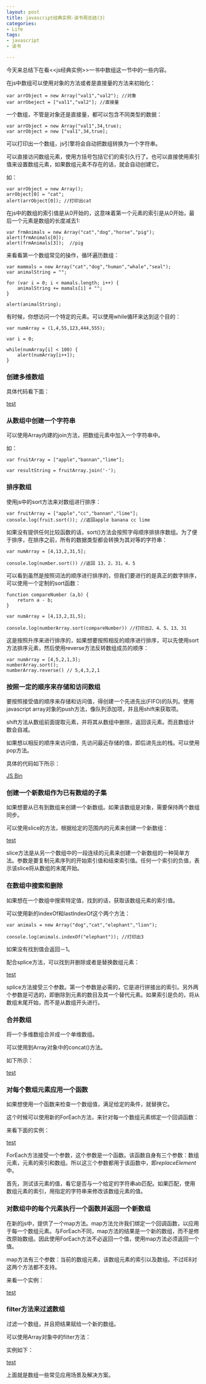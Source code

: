 ```yaml
---
layout: post
title: javascript经典实例-读书周总结(3)
categories:
- Life
tags:
- javascript
- 读书

---
```


今天来总结下在看<<js经典实例>>一书中数组这一节中的一些内容。

在js中数组可以使用对象的方法或者是直接量的方法来初始化：

	var arrObject = new Array("val1","val2"); //对象
	var arrObeject = ["val1","val2"]; //直接量
	
一个数组，不管是对象还是直接量，都可以包含不同类型的数据：

	var arrObject = new Array("val1",34,true);
	var arrObject = new ["val1",34,true];
	
可以打印出一个数组，js引擎将会自动把数组转换为一个字符串。

可以直接访问数组元素，使用方括号包括它们的索引久行了。也可以直接使用索引值来设置数组元素，如果数组元素不存在的话，就会自动创建它。

如：

	var arrObject = new Array();
	arrObject[0] = "cat";
	alert(arrObject[0]); //打印出cat
	
在js中的数组的索引值是从0开始的，这意味着第一个元素的索引是从0开始，最后一个元素是数组的长度减去1:

	var frmAnimals = new Array("cat","dog","horse","pig");
	alert(frmAnimals[0]);
	alert(frmAnimals[3]);  //pig
	
来看看第一个数组常见的操作，循环遍历数组：

	var mammals = new Array("cat","dog","human","whale","seal");
	var animalString = "";
	
	for (var i = 0; i < mamals.length; i++) {
		animalString += mamals[i] + "";
	}
	
	alert(animalString);
	
有时候，你想访问一个特定的元素。可以使用while循环来达到这个目的：

	var numArray = (1,4,55,123,444,555);
	
	var i = 0;
	
	while(numArray[i] < 100) {
		alert(numArray[i++]);
	}
	
### 创建多维数组

具体代码看下面：

<a class="jsbin-embed" href="http://jsbin.com/cavupu/1/embed?js,console">test</a><script src="http://static.jsbin.com/js/embed.js"></script>

### 从数组中创建一个字符串

可以使用Array内建的join方法，把数组元素中加入一个字符串中。

如：

	var fruitArray = ["apple","bannan","lime"];
	
	var resultString = fruitArray.join('-');
	
### 排序数组

使用js中的sort方法来对数组进行排序：

	var fruitArray = ["apple","cc","bannan","lime"];
	console.log(fruit.sort()); //返回apple banana cc lime
	
如果没有提供任何比较函数的话，sort()方法会按照字母顺序排排序数组。为了便于排序，在排序之前，所有的数据类型都会转换为其对等的字符串：

	var numArray = [4,13,2,31,5];
	
	console.log(number.sort()) //返回 13，2，31，4，5
	
可以看到虽然是按照词法的顺序进行排序的，但我们要进行的是真正的数字排序，可以使用一个定制的sort函数：

	function compareNumber (a,b) {
		return a - b;
	}
	
	var numArray = [4,13,2,31,5];
	
	console.log(numberArray.sort(compareNumber)) //打印出2、4、5、13、31
	
这是按照升序来进行排序的，如果想要按照相反的顺序进行排序，可以先使用sort方法排序元素，然后使用reverse方法反转数组成员的顺序：

	var numArray = [4,5,2,1,3];
	numberArray.sort();
	numberArray.reverse() // 5,4,3,2,1
	
### 按照一定的顺序来存储和访问数组

要按照接受值的顺序来存储和访问值，得创建一个先进先出(FIFO)的队列。使用javascript array对象的push方法，像队列添加项，并且用shift来获取项。

shift方法从数组前面提取元素，并将其从数组中删除，返回该元素。而且数组计数会自减。

如果想以相反的顺序来访问值，先访问最近存储的值，即后进先出的栈。可以使用pop方法。

具体的代码如下所示：

<a class="jsbin-embed" href="http://jsbin.com/gaxeci/1/embed?js,console">JS Bin</a><script src="http://static.jsbin.com/js/embed.js"></script>

### 创建一个新数组作为已有数组的子集

如果想要从已有到数组来创建一个新数组。如果该数组是对象，需要保持两个数组同步。

可以使用slice的方法，根据给定的范围内的元素来创建一个新数组：

<a class="jsbin-embed" href="http://jsbin.com/xipenu/1/embed?js,console">test</a><script src="http://static.jsbin.com/js/embed.js"></script>

slice方法是从另一个数组中的一段连续的元素来创建一个新数组的一种简单方法。参数是要复制元素序列的开始索引值和结束索引值。任何一个索引的负值，表示该slice将从数组的末尾开始。

### 在数组中搜索和删除

如果想在一个数组中搜索特定值，找到的话，获取该数组元素的索引值。

可以使用新的indexOf和lastIndexOf这个两个方法：

	var animals = new Array("dog","cat","elephant","lion");
	
	console.log(animals.indexOf("elephant")); //打印出3
	
如果没有找到值会返回－1。

配合splice方法，可以找到并删除或者是替换数组元素：

<a class="jsbin-embed" href="http://jsbin.com/xiciz/1/embed?js,console">test</a><script src="http://static.jsbin.com/js/embed.js"></script>

splice方法接受三个参数。第一个参数是必需的，它是进行拼接出的索引。另外两个参数是可选的，即删除到元素的数目及其一个替代元素。如果索引是负的，将从数组末尾开始，而不是从数组开头进行。

### 合并数组

将一个多维数组合并成一个单维数组。

可以使用到Array对象中的concat()方法。

如下所示：

<a class="jsbin-embed" href="http://jsbin.com/zovefa/1/embed?js,console">test</a><script src="http://static.jsbin.com/js/embed.js"></script>

### 对每个数组元素应用一个函数

如果想使用一个函数来检查一个数组值，满足给定的条件，就替换它。

这个时候可以使用新的ForEach方法，来针对每一个数组元素绑定一个回调函数：

来看下面的实例：

<a class="jsbin-embed" href="http://jsbin.com/nedeqo/1/embed?js,console">test</a><script src="http://static.jsbin.com/js/embed.js"></script>

ForEach方法接受一个参数，这个参数是一个函数。该函数自身有三个参数：数组元素，元素的索引和数组。所以这三个参数都用于该函数中，即*replaceElement*中。

首先，测试该元素的值，看它是否与一个给定的字符串ab匹配。如果匹配，使用数组元素的索引，用指定的字符串来修改该数组元素的值。

### 对数组中的每个元素执行一个函数并返回一个新数组

在新的js中，提供了一个map方法。map方法允许我们绑定一个回调函数，以应用于每一个数组元素。与ForEach不同，map方法的结果是一个新的数组，而不是修改原始数组。因此使用ForEach方法不必返回一个值，使用map方法必须返回一个值。

map方法有三个参数：当前的数组元素，该数组元素的索引以及数组。不过IE8对这两个方法都不支持。

来看一个实例：

<a class="jsbin-embed" href="http://jsbin.com/suhiza/1/embed?js,console">test</a><script src="http://static.jsbin.com/js/embed.js"></script>

### filter方法来过滤数组

过滤一个数组，并且把结果赋给一个新的数组。

可以使用Array对象中的filter方法：

实例如下：

<a class="jsbin-embed" href="http://jsbin.com/cutif/1/embed?js,console">test</a><script src="http://static.jsbin.com/js/embed.js"></script>

上面就是数组一些常见应用场景及解决方案。




	


